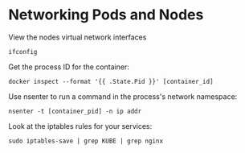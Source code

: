 # Networking Pods and Nodes

View the nodes virtual network interfaces
```
ifconfig
```

Get the process ID for the container:
```
docker inspect --format '{{ .State.Pid }}' [container_id]
```

Use nsenter to run a command in the process's network namespace:
```
nsenter -t [container_pid] -n ip addr
```

Look at the iptables rules for your services:
```
sudo iptables-save | grep KUBE | grep nginx
```
